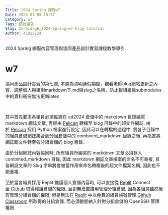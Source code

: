 ```yaml
---
Title: 2024 Spring 課程w7
Date: 2024-04-05 15:57
Category: w7
Tags: 網誌編寫
Slug: 2a-midag6_2024-Spring-w7-blog-tutorial
Author: 41023124
---
```


2024 Spring 網際內容管理與協同產品設計實習課程教學導引.

<!-- PELICAN_END_SUMMARY -->

# w7

<p><span>協同產品設計實習的第七週, 本週為清明連假期間，觀看老師blog網站更新之內容，調整個人與組別markdown下.md與slug之名稱，防止群組組員submodules中的資料衝突無法更新latex</span></p>
<p><br><span></span></p>
<p>其中首先要求各組員必須每週在 cd2024 倉儲中的 markdown 目錄編寫 markdown 網誌文章, 再經由<span>&nbsp;</span><a href="https://getpelican.com/">Pelican</a><span>&nbsp;</span>轉檔至 blog 目錄中的超文件網誌. 由於<span>&nbsp;</span><a href="https://getpelican.com/">Pelican</a><span>&nbsp;</span>採用 Python 檔案進行設定, 因此可以在轉檔的過程中, 將各子目錄中的組員倉儲網誌集合到分組倉儲中的 combined_markdown 目錄之後, 再指定將網誌超文件轉至各分組倉儲的 blog 目錄.</p>
<p>由於分組網誌內容協同時, 所有組員所編寫的 markdown 文章必須存入 combined_markdown 目錄, 因此 markdown 網誌文章檔案的命名不可重複, 且各網誌文章的 Slug 字串將會被當作用來命名轉檔後的超文件檔案名稱, 因此也不能重複.</p>
<p>至於當各組員採用 Replit 維護個人倉儲內容時, 可以直接從<span>&nbsp;</span><a href="https://replit.com/">Replit</a><span>&nbsp;</span>Connect 至<span>&nbsp;</span><a href="https://github.com/">Github</a><span>&nbsp;</span>取得維護倉儲的權限, 旦卻無法直接用管理分組倉儲, 因為各組員雖然擁有管理分組倉儲的權限, 但是無法在<span>&nbsp;</span><a href="https://replit.com/">Replit</a><span>&nbsp;</span>中以免費的組員帳號管理<span>&nbsp;</span><a href="https://classroom.github.com/">Github Classroom</a><span>&nbsp;</span>所取得的分組倉儲. 而必須動態納入針對分組倉儲的 OpenSSH 管理權限.</p>
<p></p>
<p></p>